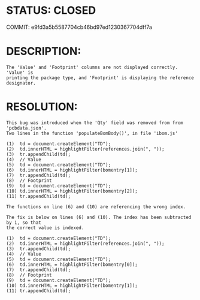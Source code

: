 # STATUS: CLOSED 
COMMIT: e9fd3a5b5587704cb46bd97ed1230367704dff7a

# DESCRIPTION:
    The 'Value' and 'Footprint' columns are not displayed correctly. 'Value' is 
    printing the package type, and 'Footprint' is displaying the reference designator.

# RESOLUTION: 
    This bug was introduced when the 'Qty' field was removed from from 'pcbdata.json'. 
    Two lines in the function 'populateBomBody()', in file 'ibom.js'

    (1)  td = document.createElement("TD");
    (2)  td.innerHTML = highlightFilter(references.join(", "));
    (3)  tr.appendChild(td);
    (4)  // Value
    (5)  td = document.createElement("TD");
    (6)  td.innerHTML = highlightFilter(bomentry[1]);
    (7)  tr.appendChild(td);
    (8)  // Footprint
    (9)  td = document.createElement("TD");
    (10) td.innerHTML = highlightFilter(bomentry[2]);
    (11) tr.appendChild(td);

    The functions on line (6) and (10) are referencing the wrong index.

    The fix is below on lines (6) and (10). The index has been subtracted by 1, so that 
    the correct value is indexed.

    (1)  td = document.createElement("TD");
    (2)  td.innerHTML = highlightFilter(references.join(", "));
    (3)  tr.appendChild(td);
    (4)  // Value
    (5)  td = document.createElement("TD");
    (6)  td.innerHTML = highlightFilter(bomentry[0]);
    (7)  tr.appendChild(td);
    (8)  // Footprint
    (9)  td = document.createElement("TD");
    (10) td.innerHTML = highlightFilter(bomentry[1]);
    (11) tr.appendChild(td);

